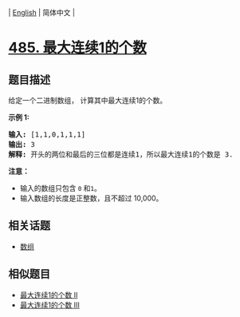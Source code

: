
| [English](README_EN.md) | 简体中文 |

# [485. 最大连续1的个数](https://leetcode-cn.com/problems/max-consecutive-ones/)

## 题目描述

<p>给定一个二进制数组， 计算其中最大连续1的个数。</p>

<p><strong>示例 1:</strong></p>

<pre>
<strong>输入:</strong> [1,1,0,1,1,1]
<strong>输出:</strong> 3
<strong>解释:</strong> 开头的两位和最后的三位都是连续1，所以最大连续1的个数是 3.
</pre>

<p><strong>注意：</strong></p>

<ul>
	<li>输入的数组只包含&nbsp;<code>0</code> 和<code>1</code>。</li>
	<li>输入数组的长度是正整数，且不超过 10,000。</li>
</ul>


## 相关话题

- [数组](https://leetcode-cn.com/tag/array)

## 相似题目

- [最大连续1的个数 II](../max-consecutive-ones-ii/README.md)
- [最大连续1的个数 III](../max-consecutive-ones-iii/README.md)
